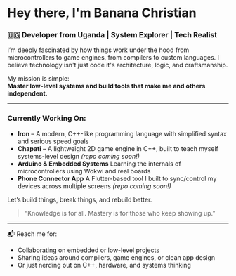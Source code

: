 # Hey there, I'm Banana Christian

### 🇺🇬 Developer from Uganda | System Explorer | Tech Realist

I’m deeply fascinated by how things work under the hood from microcontrollers to game engines, from compilers to custom languages. I believe technology isn't just code it's architecture, logic, and craftsmanship.

My mission is simple:  
**Master low-level systems and build tools that make me and others independent.**

---

### Currently Working On:
- **Iron** – A modern, C++-like programming language with simplified syntax and serious speed goals
- **Chapati** – A lightweight 2D game engine in C++, built to teach myself systems-level design *(repo coming soon!)*
- **Arduino & Embedded Systems** Learning the internals of microcontrollers using Wokwi and real boards
- **Phone Connector App** A Flutter-based tool I built to sync/control my devices across multiple screens *(repo coming soon!)*

Let’s build things, break things, and rebuild better.

> “Knowledge is for all. Mastery is for those who keep showing up.”

---

📬 Reach me for:  
- Collaborating on embedded or low-level projects  
- Sharing ideas around compilers, game engines, or clean app design  
- Or just nerding out on C++, hardware, and systems thinking
